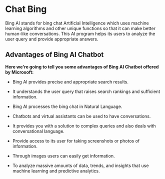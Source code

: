 # Chat Bing


Bing AI stands for bing chat Artificial Intelligence which uses machine learning algorithms and other unique functions so that it can make better human-like conversations. This AI program helps its users to analyze the user query and provide appropriate answers.



## Advantages of Bing AI Chatbot

**Here we're going to tell you some advantages of Bing AI Chatbot offered by Microsoft:**

* Bing AI provides precise and appropriate search results.

* It understands the user query that raises search rankings and sufficient information.

* Bing AI processes the bing chat in Natural Language.

* Chatbots and virtual assistants can be used to have conversations.

* It provides you with a solution to complex queries and also deals with conversational language.

* Provide access to its user for taking screenshots or photos of information.

* Through images users can easily get information.

* To analyze massive amounts of data, trends, and insights that use machine learning and predictive analytics.
